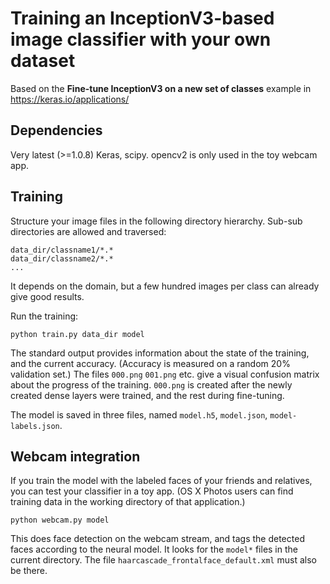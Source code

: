 # Training an InceptionV3-based image classifier with your own dataset

Based on the **Fine-tune InceptionV3 on a new set of classes** example in https://keras.io/applications/

## Dependencies

Very latest (>=1.0.8) Keras, scipy. opencv2 is only used in the toy webcam app.

## Training

Structure your image files in the following directory hierarchy. Sub-sub directories are
allowed and traversed:

```
data_dir/classname1/*.*
data_dir/classname2/*.*
...
```

It depends on the domain, but a few hundred images per class can already give good results.

Run the training:

```
python train.py data_dir model
```

The standard output provides information about the state of the training, and the current accuracy.
(Accuracy is measured on a random 20% validation set.)
The files `000.png` `001.png` etc. give a visual confusion matrix about the progress of the training.
`000.png` is created after the newly created dense layers were trained,
and the rest during fine-tuning.

The model is saved in three files, named `model.h5`, `model.json`, `model-labels.json`.

## Webcam integration

If you train the model with the labeled faces of your friends and relatives,
you can test your classifier in a toy app.
(OS X Photos users can find training data in the working directory of that application.)

```
python webcam.py model
```

This does face detection on the webcam stream, and tags the detected faces according to the neural model.
It looks for the `model*` files in the current directory. The file `haarcascade_frontalface_default.xml`
must also be there.
